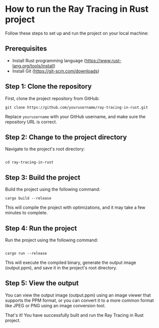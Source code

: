 # How to run the Ray Tracing in Rust project

Follow these steps to set up and run the project on your local machine:

## Prerequisites

- Install Rust programming language (https://www.rust-lang.org/tools/install)
- Install Git (https://git-scm.com/downloads)

## Step 1: Clone the repository

First, clone the project repository from GitHub:

```
git clone https://github.com/yourusername/ray-tracing-in-rust.git

```

Replace `yourusername` with your GitHub username, and make sure the repository URL is correct.

## Step 2: Change to the project directory

Navigate to the project's root directory:

```

cd ray-tracing-in-rust
```


## Step 3: Build the project

Build the project using the following command:

```
cargo build --release
```

This will compile the project with optimizations, and it may take a few minutes to complete.

## Step 4: Run the project

Run the project using the following command:

```

cargo run --release
```

This will execute the compiled binary, generate the output image (output.ppm), and save it in the project's root directory.

## Step 5: View the output

You can view the output image (output.ppm) using an image viewer that supports the PPM format, or you can convert it to a more common format like JPEG or PNG using an image conversion tool.

That's it! You have successfully built and run the Ray Tracing in Rust project.
